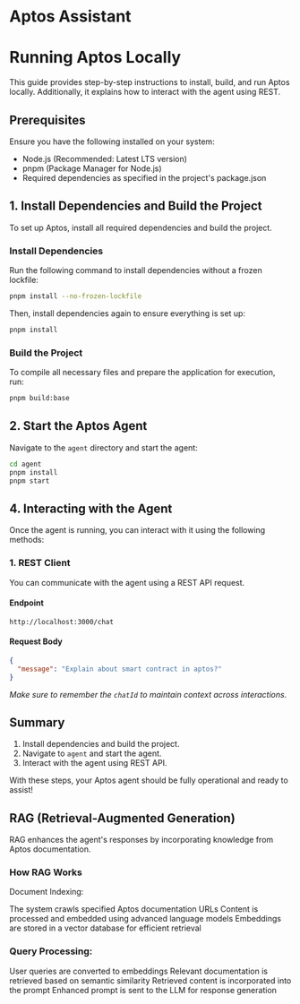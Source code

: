 # Aptos Assistant
# Running Aptos Locally

This guide provides step-by-step instructions to install, build, and run Aptos locally. Additionally, it explains how to interact with the agent using REST.

## Prerequisites
Ensure you have the following installed on your system:
- Node.js (Recommended: Latest LTS version)
- pnpm (Package Manager for Node.js)
- Required dependencies as specified in the project's package.json

## 1. Install Dependencies and Build the Project
To set up Aptos, install all required dependencies and build the project.

### Install Dependencies
Run the following command to install dependencies without a frozen lockfile:
```sh
pnpm install --no-frozen-lockfile
```
Then, install dependencies again to ensure everything is set up:
```sh
pnpm install
```

### Build the Project
To compile all necessary files and prepare the application for execution, run:
```sh
pnpm build:base
```

## 2. Start the Aptos Agent
Navigate to the `agent` directory and start the agent:
```sh
cd agent
pnpm install
pnpm start
```


## 4. Interacting with the Agent
Once the agent is running, you can interact with it using the following methods:

### 1. REST Client
You can communicate with the agent using a REST API request.

#### Endpoint
```
http://localhost:3000/chat
```

#### Request Body
```json
{
  "message": "Explain about smart contract in aptos?"
}
```
*Make sure to remember the `chatId` to maintain context across interactions.*


## Summary
1. Install dependencies and build the project.
2. Navigate to `agent` and start the agent.
3. Interact with the agent using REST API.

With these steps, your Aptos agent should be fully operational and ready to assist!



 ## RAG (Retrieval-Augmented Generation)
RAG enhances the agent's responses by incorporating knowledge from Aptos documentation.
### How RAG Works

Document Indexing:

The system crawls specified Aptos documentation URLs
Content is processed and embedded using advanced language models
Embeddings are stored in a vector database for efficient retrieval


### Query Processing:

User queries are converted to embeddings
Relevant documentation is retrieved based on semantic similarity
Retrieved content is incorporated into the prompt
Enhanced prompt is sent to the LLM for response generation
